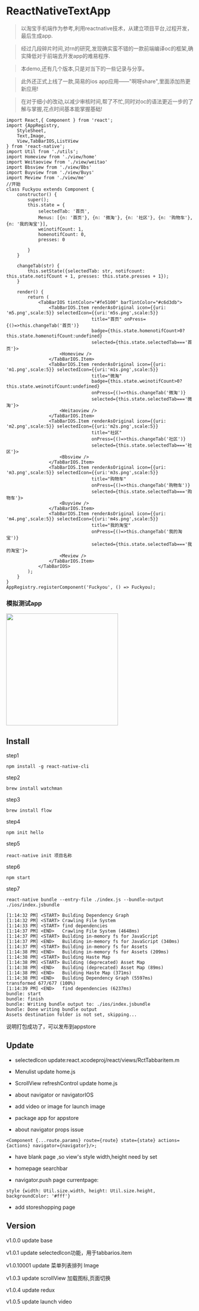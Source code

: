 # ReactNativeTextApp

> 以淘宝手机端作为参考,利用reactnative技术，从建立项目平台,过程开发，最后生成app.

> 经过几段碎片时间,对rn的研究,发现确实蛮不错的一款前端编译oc的框架,确实降低对于前端去开发app的难易程序.

> 本demo,还有几个版本,只是对当下的一些记录与分享。

> 此外还正式上线了一款,简易的ios app应用——"啊呀share",里面添加热更新应用!

> 在对于细小的改动,以减少审核时间,帮了不忙,同时对oc的语法更近一步的了解与掌握,花点时间基本能掌握基础!

```
import React,{ Component } from 'react';
import {AppRegistry,
    StyleSheet,
    Text,Image,
    View,TabBarIOS,ListView
} from 'react-native';
import Util from './utils';
import Homeview from './view/home'
import Weitaoview from './view/weitao'
import Bbsview from './view/Bbs'
import Buyview from './view/Buys'
import Meview from './view/me'
//开始
class Fuckyou extends Component {
    constructor() {
        super();
        this.state = {
            selectedTab: '首页',
            Menus: [{n: '首页'}, {n: '微淘'}, {n: '社区'}, {n: '购物车'}, {n: '我的淘宝'}],
            weinotifCount: 1,
            homenotifCount: 0,
            presses: 0

        }
    }

    changeTab(str) {
        this.setState({selectedTab: str, notifcount: this.state.notifCount + 1, presses: this.state.presses + 1});
    }

    render() {
        return (
            <TabBarIOS tintColor="#fe5100" barTintColor="#c6d3db">
                <TabBarIOS.Item renderAsOriginal icon={{uri: 'm5.png',scale:5}} selectedIcon={{uri:'m5s.png',scale:5}}
                                title="首页" onPress={()=>this.changeTab('首页')}
                                badge={this.state.homenotifCount>0?this.state.homenotifCount:undefined}
                                selected={this.state.selectedTab==='首页'}>
                    <Homeview />
                </TabBarIOS.Item>
                <TabBarIOS.Item renderAsOriginal icon={{uri: 'm1.png',scale:5}} selectedIcon={{uri:'m1s.png',scale:5}}
                                title="微淘"
                                badge={this.state.weinotifCount>0?this.state.weinotifCount:undefined}
                                onPress={()=>this.changeTab('微淘')}
                                selected={this.state.selectedTab==='微淘'}>
                    <Weitaoview />
                </TabBarIOS.Item>
                <TabBarIOS.Item renderAsOriginal icon={{uri: 'm2.png',scale:5}} selectedIcon={{uri:'m2s.png',scale:5}}
                                title="社区"
                                onPress={()=>this.changeTab('社区')}
                                selected={this.state.selectedTab==='社区'}>
                    <Bbsview />
                </TabBarIOS.Item>
                <TabBarIOS.Item renderAsOriginal icon={{uri: 'm3.png',scale:5}} selectedIcon={{uri:'m3s.png',scale:5}}
                                title="购物车"
                                onPress={()=>this.changeTab('购物车')}
                                selected={this.state.selectedTab==='购物车'}>
                    <Buyview />
                </TabBarIOS.Item>
                <TabBarIOS.Item renderAsOriginal icon={{uri: 'm4.png',scale:5}} selectedIcon={{uri:'m4s.png',scale:5}}
                                title="我的淘宝"
                                onPress={()=>this.changeTab('我的淘宝')}
                                selected={this.state.selectedTab==='我的淘宝'}>
                    <Meview />
                </TabBarIOS.Item>
            </TabBarIOS>
        );
    }
}
AppRegistry.registerComponent('Fuckyou', () => Fuckyou);
```

### 模拟测试app

<pre>
<img src='http://slowsay.github.io/ReactNativeTestApp/test.gif' width='300' />
</pre>

## Install

step1
```
npm install -g react-native-cli
```

step2
```
brew install watchman
```
step3
```
brew install flow
```
step4
```
npm init hello
```
step5
```
react-native init 项目名称
```
step6
```
npm start
```
step7
```
react-native bundle --entry-file ./index.js --bundle-output ./ios/index.jsbundle
```

```
[1:14:32 PM] <START> Building Dependency Graph
[1:14:32 PM] <START> Crawling File System
[1:14:33 PM] <START> find dependencies
[1:14:37 PM] <END>   Crawling File System (4648ms)
[1:14:37 PM] <START> Building in-memory fs for JavaScript
[1:14:37 PM] <END>   Building in-memory fs for JavaScript (340ms)
[1:14:37 PM] <START> Building in-memory fs for Assets
[1:14:38 PM] <END>   Building in-memory fs for Assets (209ms)
[1:14:38 PM] <START> Building Haste Map
[1:14:38 PM] <START> Building (deprecated) Asset Map
[1:14:38 PM] <END>   Building (deprecated) Asset Map (89ms)
[1:14:38 PM] <END>   Building Haste Map (371ms)
[1:14:38 PM] <END>   Building Dependency Graph (5597ms)
transformed 677/677 (100%)
[1:14:39 PM] <END>   find dependencies (6237ms)
bundle: start
bundle: finish
bundle: Writing bundle output to: ./ios/index.jsbundle
bundle: Done writing bundle output
Assets destination folder is not set, skipping...
```

说明打包成功了，可以发布到appstore

## Update

* selectedIcon update:react.xcodeproj/react/views/RctTabbaritem.m

* Menulist update home.js

* ScrollView refreshControl update home.js

* about navigator or navigatorIOS

* add video or image for launch image

* package app for appstore

* about navigator props issue

```
<Component {...route.params} route={route} state={state} actions={actions} navigator={navigator}/>;
```

* have blank page ,so view's style width,height need by set

* homepage searchbar

* navigator.push page currentpage:
```
style {width: Util.size.width, height: Util.size.height, backgroundColor: '#fff'}
```
* add storeshopping page


## Version

v1.0.0 update base

v1.0.1 update selectedIcon功能，用于tabbarios.item

v1.0.10001 update 菜单列表排列 Image

v1.0.3 update scrollView 加载图标,页面切换

v1.0.4 update redux

v1.0.5 update launch video

